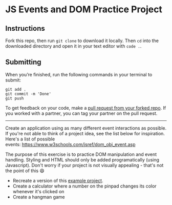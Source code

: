# JS Events and DOM Practice Project


## Instructions

Fork this repo, then run `git clone` to download it locally. Then `cd` into the downloaded directory and open it in your text editor with `code .`.

## Submitting

When you’re finished, run the following commands in your terminal to submit:

```
git add .
git commit -m 'Done'
git push
```

To get feedback on your code, make a [pull request from your forked repo](https://docs.github.com/en/github/collaborating-with-issues-and-pull-requests/creating-a-pull-request-from-a-fork). If you worked with a partner, you can tag your partner on the pull request.

_____________________

Create an application using as many different event interactions as possible. If you're not able to think of a project idea, see the list below for inspiration. Here's a list of possible events: https://www.w3schools.com/jsref/dom_obj_event.asp

The purpose of this exercise is to practice DOM manipulation and event handling. Styling and HTML should only be added programatically (using Javascript). Don't worry if your project is not visually appealing - that's not the point of this 😄

- Recreate a version of this [example project](https://will-bush.github.io/event-listener-fun/). 
- Create a calculator where a number on the pinpad changes its color whenever it's clicked on
- Create a hangman game